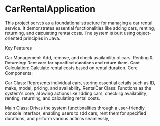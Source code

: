 # CarRentalApplication
This project serves as a foundational structure for managing a car rental service. It demonstrates essential functionalities like adding cars, renting, returning, and calculating rental costs. The system is built using object-oriented principles in Java.

Key Features

Car Management: Add, remove, and check availability of cars.
Renting & Returning: Rent cars for specified durations and return them.
Cost Calculation: Calculate rental costs based on rental duration.
Core Components:

Car Class: 
Represents individual cars, storing essential details such as ID, make, model, pricing, and availability. RentalCar Class: Functions as the system's core, allowing actions like adding cars, checking availability, renting, returning, and calculating rental costs.

Main Class:
 Drives the system functionalities through a user-friendly console interface, enabling users to add cars, rent them for specified durations, and perform various actions seamlessly,
